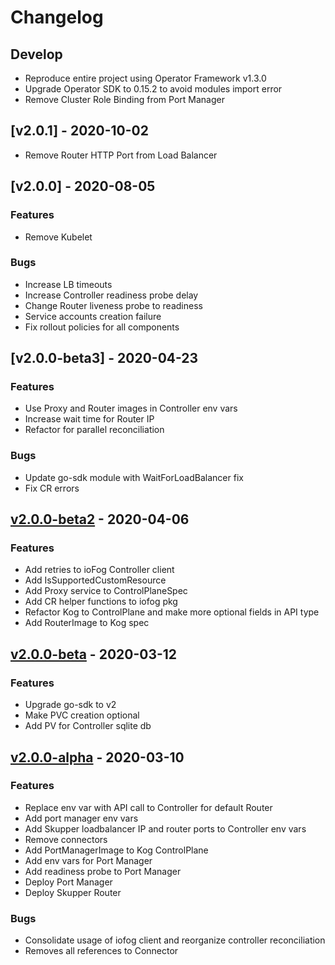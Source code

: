 # Changelog

## Develop

* Reproduce entire project using Operator Framework v1.3.0
* Upgrade Operator SDK to 0.15.2 to avoid modules import error
* Remove Cluster Role Binding from Port Manager

## [v2.0.1] - 2020-10-02

* Remove Router HTTP Port from Load Balancer

## [v2.0.0] - 2020-08-05

### Features

* Remove Kubelet

### Bugs

* Increase LB timeouts
* Increase Controller readiness probe delay
* Change Router liveness probe to readiness
* Service accounts creation failure
* Fix rollout policies for all components

## [v2.0.0-beta3] - 2020-04-23

### Features

* Use Proxy and Router images in Controller env vars
* Increase wait time for Router IP
* Refactor for parallel reconciliation

### Bugs

* Update go-sdk module with WaitForLoadBalancer fix
* Fix CR errors

## [v2.0.0-beta2] - 2020-04-06

### Features

* Add retries to ioFog Controller client
* Add IsSupportedCustomResource
* Add Proxy service to ControlPlaneSpec
* Add CR helper functions to iofog pkg
* Refactor Kog to ControlPlane and make more optional fields in API type
* Add RouterImage to Kog spec

## [v2.0.0-beta] - 2020-03-12

### Features

* Upgrade go-sdk to v2
* Make PVC creation optional
* Add PV for Controller sqlite db

## [v2.0.0-alpha] - 2020-03-10

### Features

* Replace env var with API call to Controller for default Router
* Add port manager env vars
* Add Skupper loadbalancer IP and router ports to Controller env vars
* Remove connectors
* Add PortManagerImage to Kog ControlPlane
* Add env vars for Port Manager
* Add readiness probe to Port Manager
* Deploy Port Manager
* Deploy Skupper Router

### Bugs

* Consolidate usage of iofog client and reorganize controller reconciliation
* Removes all references to Connector
  
[Unreleased]: https://github.com/eclipse-iofog/iofog-operator/compare/v2.0.0-beta3..HEAD
[v2.0.0-beta2]: https://github.com/eclipse-iofog/iofog-operator/compare/v2.0.0-beta2..v2.0.0-beta3
[v2.0.0-beta2]: https://github.com/eclipse-iofog/iofog-operator/compare/v2.0.0-beta..v2.0.0-beta2
[v2.0.0-beta]: https://github.com/eclipse-iofog/iofog-operator/compare/v2.0.0-alpha..v2.0.0-beta
[v2.0.0-alpha]: https://github.com/eclipse-iofog/iofog-operator/tree/v2.0.0-alpha
